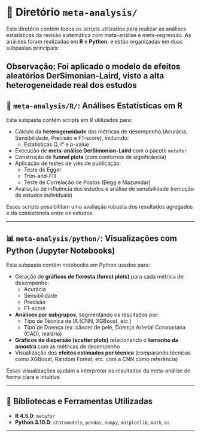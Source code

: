 # 📁 Diretório `meta-analysis/`

Este diretório contém todos os scripts utilizados para realizar as análises estatísticas da revisão sistemática com meta-análise e meta-regressão. As análises foram realizadas em **R** e **Python**, e estão organizadas em duas subpastas principais:

**Observação: Foi aplicado o modelo de efeitos aleatórios DerSimonian-Laird, visto a alta heterogeneidade real dos estudos**
---

## 🧮 `meta-analysis/R/`: Análises Estatísticas em R

Esta subpasta contém scripts em R utilizados para:

- Cálculo da **heterogeneidade** das métricas de desempenho (Acurácia, Sensibilidade, Precisão e F1-score), incluindo:
  - Estatísticas Q, I² e p-value
- Execução de **meta-análise DerSimonian-Laird** com o pacote `metafor`
- Construção de **funnel plots** (com contornos de significância)
- Aplicação de testes de viés de publicação:
  - Teste de Egger
  - Trim-and-Fill
  - Teste de Correlação de Postos (Begg e Mazumdar)
- Avaliação de influência dos estudos e análise de sensibilidade (remoção de estudos individuais)

Esses scripts possibilitam uma avaliação robusta dos resultados agregados e da consistência entre os estudos.

---

## 📊 `meta-analysis/python/`: Visualizações com Python (Jupyter Notebooks)

Esta subpasta contém notebooks em Python usados para:

- Geração de **gráficos de floresta (forest plots)** para cada métrica de desempenho:  
  - Acurácia  
  - Sensibilidade  
  - Precisão  
  - F1-score  
- **Análises por subgrupos**, segmentando os resultados por:
  - Tipo de Técnica de IA (CNN, XGBoost, etc.)
  - Tipo de Doença (ex: câncer de pele, Doença Arterial Coronariana (CAD), malária)
- **Gráficos de dispersão (scatter plots)** relacionando o **tamanho da amostra** com as métricas de desempenho
- Visualização dos **efeitos estimados por técnica** (comparando técnicas como XGBoost, Random Forest, etc. com a CNN como referência)

Essas visualizações ajudam a interpretar os resultados da meta-análise de forma clara e intuitiva.

---

## 🧰 Bibliotecas e Ferramentas Utilizadas

- **R 4.5.0**: `metafor`
- **Python 3.10.0**: `statsmodels`, `pandas`, `numpy`, `matplotlib`, `math`, `os`

---


